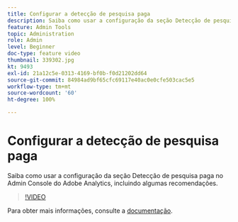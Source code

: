 ```yaml
---
title: Configurar a detecção de pesquisa paga
description: Saiba como usar a configuração da seção Detecção de pesquisa paga no Admin Console do Adobe Analytics, incluindo algumas recomendações.
feature: Admin Tools
topic: Administration
role: Admin
level: Beginner
doc-type: feature video
thumbnail: 339302.jpg
kt: 9493
exl-id: 21a12c5e-0313-4169-bf0b-f0d21202dd64
source-git-commit: 84984ad9bf65cfc69117e40ac0e0cfe503cac5e5
workflow-type: tm+mt
source-wordcount: '60'
ht-degree: 100%

---
```


# Configurar a detecção de pesquisa paga

Saiba como usar a configuração da seção Detecção de pesquisa paga no Admin Console do Adobe Analytics, incluindo algumas recomendações.

>[!VIDEO](https://video.tv.adobe.com/v/343280/?quality=12&learn=on&captions=por_br)

Para obter mais informações, consulte a [documentação](https://experienceleague.adobe.com/docs/analytics/admin/admin-tools/paid-search-detection/paid-search-detection.html?lang=pt-BR#section_0C2CFA0AF77B47098BE37CB024665D0D).
